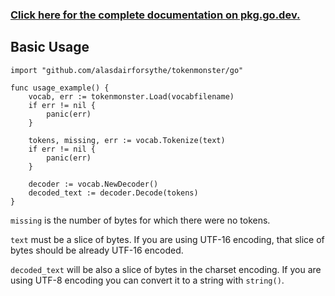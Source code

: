 ### [Click here for the complete documentation on pkg.go.dev.](https://pkg.go.dev/github.com/alasdairforsythe/tokenmonster/go)

## Basic Usage

```
import "github.com/alasdairforsythe/tokenmonster/go"

func usage_example() {
	vocab, err := tokenmonster.Load(vocabfilename)
	if err != nil {
		panic(err)
	}

	tokens, missing, err := vocab.Tokenize(text)
	if err != nil {
		panic(err)
	}
	
	decoder := vocab.NewDecoder()
	decoded_text := decoder.Decode(tokens)
}
```

`missing` is the number of bytes for which there were no tokens.

`text` must be a slice of bytes. If you are using UTF-16 encoding, that slice of bytes should be already UTF-16 encoded.

`decoded_text` will be also a slice of bytes in the charset encoding. If you are using UTF-8 encoding you can convert it to a string with `string()`.

